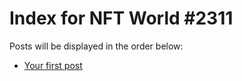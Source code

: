 # Index for NFT World #2311
Posts will be displayed in the order below:

- [Your first post](./001-first.md)

